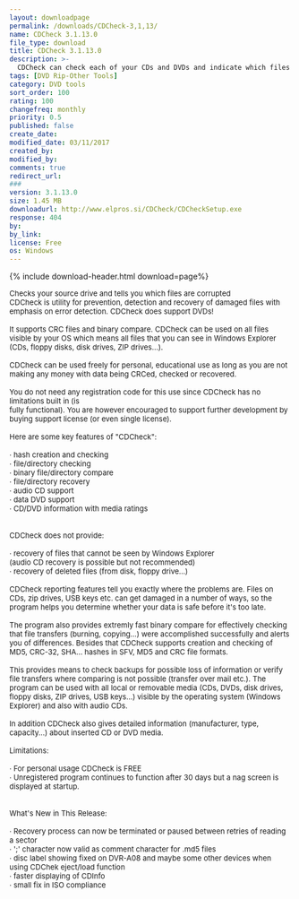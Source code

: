 ```yaml
---
layout: downloadpage
permalink: /downloads/CDCheck-3,1,13/
name: CDCheck 3.1.13.0
file_type: download
title: CDCheck 3.1.13.0
description: >-
  CDCheck can check each of your CDs and DVDs and indicate which files are corrupted
tags: [DVD Rip-Other Tools]
category: DVD tools
sort_order: 100
rating: 100
changefreq: monthly
priority: 0.5
published: false
create_date: 
modified_date: 03/11/2017
created_by: 
modified_by: 
comments: true
redirect_url: 
### 
version: 3.1.13.0
size: 1.45 MB
downloadurl: http://www.elpros.si/CDCheck/CDCheckSetup.exe
response: 404
by: 
by_link: 
license: Free
os: Windows
---
```


{% include download-header.html download=page%}

<p style="fix-download-text !important">
<p><font size="2">Checks your source drive and tells you which files are corrupted <br />
CDCheck is utility for prevention, detection and recovery of damaged files with emphasis on error detection. CDCheck does support DVDs! <br />
<br />
It supports CRC files and binary compare. CDCheck can be used on all files visible by your OS which means all files that you can see in Windows Explorer (CDs, floppy disks, disk drives, ZIP drives...). <br />
<br />
CDCheck can be used freely for personal, educational use as long as you are not making any money with data being CRCed, checked or recovered. <br />
<br />
You do not need any registration code for this use since CDCheck has no limitations built in (is <br />
fully functional). You are however encouraged to support further development by buying support license (or even single license). <br />
<br />
Here are some key features of "CDCheck": <br />
<br />
· hash creation and checking <br />
· file/directory checking <br />
· binary file/directory compare <br />
· file/directory recovery <br />
· audio CD support <br />
· data DVD support <br />
· CD/DVD information with media ratings <br />
<br />
<br />
CDCheck does not provide: <br />
<br />
· recovery of files that cannot be seen by Windows Explorer <br />
(audio CD recovery is possible but not recommended) <br />
· recovery of deleted files (from disk, floppy drive...) <br />
<br />
CDCheck reporting features tell you exactly where the problems are. Files on CDs, zip drives, USB keys etc. can get damaged in a number of ways, so the program helps you determine whether your data is safe before it's too late. <br />
<br />
The program also provides extremly fast binary compare for effectively checking that file transfers (burning, copying...) were accomplished successfully and alerts you of differences. Besides that CDCheck supports creation and checking of MD5, CRC-32, SHA... hashes in SFV, MD5 and CRC file formats. <br />
<br />
This provides means to check backups for possible loss of information or verify file transfers where comparing is not possible (transfer over mail etc.). The program can be used with all local or removable media (CDs, DVDs, disk drives, floppy disks, ZIP drives, USB keys...) visible by the operating system (Windows Explorer) and also with audio CDs. <br />
<br />
In addition CDCheck also gives detailed information (manufacturer, type, capacity...) about inserted CD or DVD media. <br />
<br />
Limitations: <br />
<br />
· For personal usage CDCheck is FREE <br />
· Unregistered program continues to function after 30 days but a nag screen is displayed at startup. <br />
<br />
<br />
What's New in This Release: <br />
<br />
· Recovery process can now be terminated or paused between retries of reading a sector <br />
· ';' character now valid as comment character for .md5 files <br />
· disc label showing fixed on DVR-A08 and maybe some other devices when using CDChek eject/load function <br />
· faster displaying of CDInfo <br />
· small fix in ISO compliance</font></p></p>

